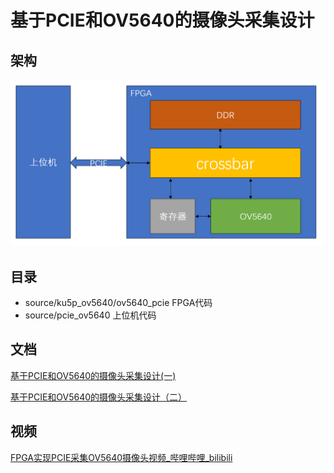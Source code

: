 # 基于PCIE和OV5640的摄像头采集设计

## 架构

![](./img/0.png)

## 目录

- source/ku5p_ov5640/ov5640_pcie    FPGA代码
- source/pcie_ov5640  上位机代码

## 文档

[基于PCIE和OV5640的摄像头采集设计(一)](https://mp.weixin.qq.com/s/a1ph54uPR-pRJnFuw0Xs4Q)

[基于PCIE和OV5640的摄像头采集设计（二）](https://mp.weixin.qq.com/s/WK9o4a_8PP8aXYn2H7Ds_Q)

## 视频

[FPGA实现PCIE采集OV5640摄像头视频_哔哩哔哩_bilibili](https://www.bilibili.com/video/BV1vuYizZEVE/)
